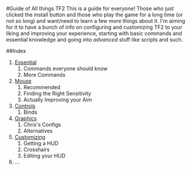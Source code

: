 #Guide of All things TF2
This is a guide for everyone! Those who just clicked the install button and those who play the game for a long time (or not so long) and want/need to learn a few more things about it. I'm aiming for it to have a bunch of info on configuring and customizing TF2 to your liking and improving your experience, starting with basic commands and essential knowledge and going into _advanced_ stuff like scripts and such.

##Index
1. [Essential](./1-Essential.md)
    1. Commands everyone should know
    2. More Commands
2. [Mouse](./2-Mouse.md)
    1. Recommended
    2. Finding the Right Sensitivity
    3. Actually Improving your Aim
3. [Controls](./3-Controls.md)
    1. Binds
4. [Graphics](./4-Graphics.md)
    1. Chris's Configs
    2. Alternatives
5. [Customizing](./5-Customizing.md)
    1. Getting a HUD
    2. Crosshairs
    3. Editing your HUD
6. ...
